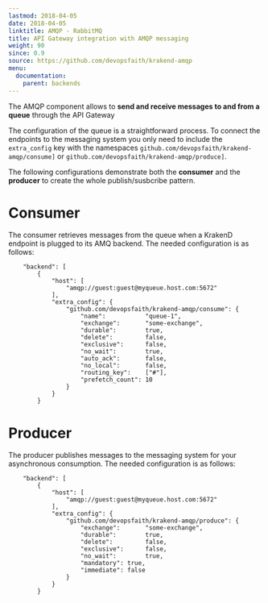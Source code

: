 ```yaml
---
lastmod: 2018-04-05
date: 2018-04-05
linktitle: AMQP - RabbitMQ
title: API Gateway integration with AMQP messaging
weight: 90
since: 0.9
source: https://github.com/devopsfaith/krakend-amqp
menu:
  documentation:
    parent: backends
---
```

The AMQP component allows to **send and receive messages to and from a queue** through the API Gateway

The configuration of the queue is a straightforward process. To connect the endpoints to the messaging system you only need to include the `extra_config` key with the namespaces `github.com/devopsfaith/krakend-amqp/consume]` or `github.com/devopsfaith/krakend-amqp/produce]`.

The following configurations demonstrate both the **consumer** and the **producer** to create the whole publish/susbcribe pattern.

# Consumer
The consumer retrieves messages from the queue when a KrakenD endpoint is plugged to its AMQ backend. The needed configuration is as follows:

		"backend": [
			{
				"host": [
					"amqp://guest:guest@myqueue.host.com:5672"
				],
				"extra_config": {
					"github.com/devopsfaith/krakend-amqp/consume": {
						"name":           "queue-1",
						"exchange":       "some-exchange",
						"durable":        true,
						"delete":         false,
						"exclusive":      false,
						"no_wait":        true,
						"auto_ack":       false,
						"no_local":       false,
						"routing_key":    ["#"],
						"prefetch_count": 10
					}
				}
			}

# Producer
The producer publishes messages to the messaging system for your asynchronous consumption. The needed configuration is as follows:

		"backend": [
			{
				"host": [
					"amqp://guest:guest@myqueue.host.com:5672"
				],
				"extra_config": {
					"github.com/devopsfaith/krakend-amqp/produce": {
						"exchange":       "some-exchange",
						"durable":        true,
						"delete":         false,
						"exclusive":      false,
						"no_wait":        true,
						"mandatory": true,
						"immediate": false
					}
				}
			}